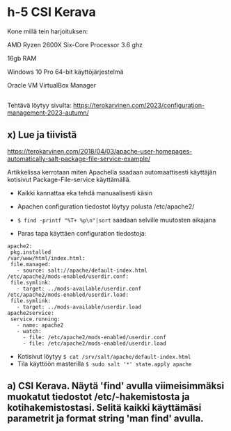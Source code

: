 # h-5 CSI Kerava

Kone millä tein harjoituksen:

AMD Ryzen 2600X Six-Core Processor 3.6 ghz  

16gb RAM  

Windows 10 Pro 64-bit käyttöjärjestelmä  

Oracle VM VirtualBox Manager  

##

Tehtävä löytyy sivulta: https://terokarvinen.com/2023/configuration-management-2023-autumn/

## x)  Lue ja tiivistä  

https://terokarvinen.com/2018/04/03/apache-user-homepages-automatically-salt-package-file-service-example/  

Artikkelissa kerrotaan miten Apachella saadaan automaattisesti käyttäjän kotisivut Package-File-service käyttämällä.  

- Kaikki kannattaa eka tehdä manuaalisesti käsin
- Apachen configuration tiedostot löytyy polusta /etc/apache2/
- `$ find -printf "%T+ %p\n"|sort` saadaan selville muutosten aikajana

- Paras tapa käyttäen configuration tiedostoja:

```$ cat /srv/salt/apache/init.sls  
apache2:  
 pkg.installed  
/var/www/html/index.html:  
 file.managed:  
   - source: salt://apache/default-index.html
/etc/apache2/mods-enabled/userdir.conf:
 file.symlink:
   - target: ../mods-available/userdir.conf
/etc/apache2/mods-enabled/userdir.load:
 file.symlink:
   - target: ../mods-available/userdir.load
apache2service:
 service.running:
   - name: apache2
   - watch:
     - file: /etc/apache2/mods-enabled/userdir.conf
     - file: /etc/apache2/mods-enabled/userdir.load 
```
- Kotisivut löytyy `$ cat /srv/salt/apache/default-index.html`
- Tila käyttöön masterilla `$ sudo salt '*' state.apply apache`

## a)  CSI Kerava. Näytä 'find' avulla viimeisimmäksi muokatut tiedostot /etc/-hakemistosta ja kotihakemistostasi. Selitä kaikki käyttämäsi parametrit ja format string 'man find' avulla.
